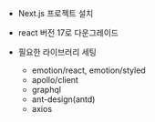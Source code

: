 - Next.js 프로젝트 설치

- react 버전 17로 다운그레이드

- 필요한 라이브러리 세팅
    - emotion/react, emotion/styled
    - apollo/client
    - graphql
    - ant-design(antd)
    - axios